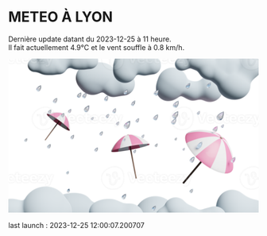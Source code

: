 # METEO À LYON

Dernière update datant du 2023-12-25 à 11 heure.  
Il fait actuellement 4.9°C et le vent souffle à 0.8 km/h.      

![](./.github/rain.png)

last launch : 2023-12-25 12:00:07.200707
